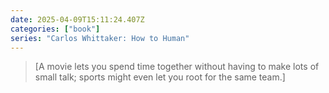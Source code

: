 ```yaml
---
date: 2025-04-09T15:11:24.407Z
categories: ["book"]
series: "Carlos Whittaker: How to Human"
---
```

> [A movie lets you spend time together without having to make lots of small talk; sports might even let you root for the same team.]
